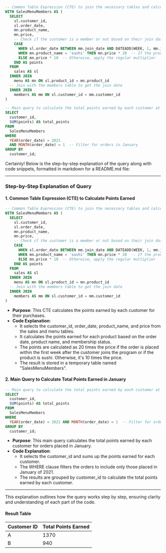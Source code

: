 ```SQL
-- Common Table Expression (CTE) to join the necessary tables and calculate points earned by each customer
WITH SalesMenuMembers AS (
  SELECT
    sl.customer_id,
    sl.order_date,
    mn.product_name,
    mn.price,
    -- Check if the customer is a member or not based on their join date
    CASE 
      WHEN sl.order_date BETWEEN mm.join_date AND DATEADD(WEEK, 1, mm.join_date) THEN mn.price * 20  -- If the order date is within the first week after join date, apply the 2x multiplier
      WHEN mn.product_name = 'sushi' THEN mn.price * 20  -- If the product is sushi, apply the 2x multiplier
      ELSE mn.price * 10  -- Otherwise, apply the regular multiplier
    END AS points
  FROM 
    sales AS sl
  INNER JOIN 
    menu AS mn ON sl.product_id = mn.product_id 
  -- Join with the members table to get the join date
  INNER JOIN 
    members AS mm ON sl.customer_id = mm.customer_id
)

-- Main query to calculate the total points earned by each customer at the end of January
SELECT 
  customer_id,
  SUM(points) AS total_points
FROM 
  SalesMenuMembers
WHERE 
  YEAR(order_date) = 2021 
  AND MONTH(order_date) = 1  -- Filter for orders in January
GROUP BY 
  customer_id;
```

Certainly! Below is the step-by-step explanation of the query along with code snippets, formatted in markdown for a README.md file:

---

### Step-by-Step Explanation of Query

#### 1. Common Table Expression (CTE) to Calculate Points Earned

```sql
-- Common Table Expression (CTE) to join the necessary tables and calculate points earned by each customer
WITH SalesMenuMembers AS (
  SELECT
    sl.customer_id,
    sl.order_date,
    mn.product_name,
    mn.price,
    -- Check if the customer is a member or not based on their join date
    CASE 
      WHEN sl.order_date BETWEEN mm.join_date AND DATEADD(WEEK, 1, mm.join_date) THEN mn.price * 20  -- If the order date is within the first week after join date, apply the 2x multiplier
      WHEN mn.product_name = 'sushi' THEN mn.price * 20  -- If the product is sushi, apply the 2x multiplier
      ELSE mn.price * 10  -- Otherwise, apply the regular multiplier
    END AS points
  FROM 
    sales AS sl
  INNER JOIN 
    menu AS mn ON sl.product_id = mn.product_id 
  -- Join with the members table to get the join date
  INNER JOIN 
    members AS mm ON sl.customer_id = mm.customer_id
)
```

- **Purpose**: This CTE calculates the points earned by each customer for their purchases.
- **Code Explanation**:
  - It selects the customer_id, order_date, product_name, and price from the sales and menu tables.
  - It calculates the points earned for each product based on the order date, product name, and membership status.
  - The points are calculated as 20 times the price if the order is placed within the first week after the customer joins the program or if the product is sushi. Otherwise, it's 10 times the price.
  - The result is stored in a temporary table named "SalesMenuMembers".

#### 2. Main Query to Calculate Total Points Earned in January

```sql
-- Main query to calculate the total points earned by each customer at the end of January
SELECT 
  customer_id,
  SUM(points) AS total_points
FROM 
  SalesMenuMembers
WHERE 
  YEAR(order_date) = 2021 AND MONTH(order_date) = 1  -- Filter for orders in January
GROUP BY 
  customer_id;
```

- **Purpose**: This main query calculates the total points earned by each customer for orders placed in January.
- **Code Explanation**:
  - It selects the customer_id and sums up the points earned for each customer.
  - The WHERE clause filters the orders to include only those placed in January of 2021.
  - The results are grouped by customer_id to calculate the total points earned by each customer.

---

This explanation outlines how the query works step by step, ensuring clarity and understanding of each part of the code.


#### Result Table

| Customer ID | Total Points Earned |
|-------------|---------------------|
| A           | 1370                |
| B           | 940                 |
